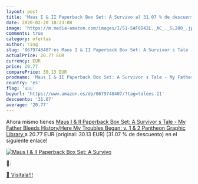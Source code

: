 ```yaml
---
layout: post
title: 'Maus I & II Paperback Box Set: A Survivo al 31.07 % de descuento'
date: 2020-02-20 18:23:08
image: 'https://m.media-amazon.com/images/I/51-5AF8D42L._AC_._SL200_.jpg'
comments: true
category: ofertas
author: ring
slug: '0679748407-es Maus I & II Paperback Box Set: A Survivor s Tale - My Father Bleeds History/Here My Troubles Began: v. 1 & 2  Pantheon Graphic Library '
actualPrice: 20.77 EUR
currency: EUR
price: 20.77
comparePrice: 30.13 EUR
prodname: 'Maus I & II Paperback Box Set: A Survivor s Tale - My Father Bleeds History/Here My Troubles Began: v. 1 & 2  Pantheon Graphic Library '
country: 'es'
flag: '🇪🇸'
buyurl: 'https://www.amazon.es/dp/0679748407/?tag=tolees-21'
descuento: '31.07'
average: '20.77'
---
```


Ahora mismo tienes [Maus I & II Paperback Box Set: A Survivor s Tale - My Father Bleeds History/Here My Troubles Began: v. 1 & 2  Pantheon Graphic Library ](https://www.amazon.es/dp/0679748407/?tag=tolees-21) a 20.77 EUR (original: 30.13 EUR) (31.07 %  de descuento) en el siguiente enlace!

[![Maus I & II Paperback Box Set: A Survivo](https://m.media-amazon.com/images/I/51-5AF8D42L._AC_._SL200_.jpg)](https://www.amazon.es/dp/0679748407/?tag=tolees-21)

🔎:


[🛒 Visítala!!!](https://www.amazon.es/dp/0679748407/?tag=tolees-21)
